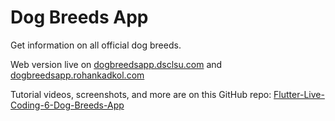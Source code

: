 # Dog Breeds App

Get information on all official dog breeds.

Web version live on [dogbreedsapp.dsclsu.com](https://dogbreedsapp.dsclsu.com) and [dogbreedsapp.rohankadkol.com](https://dogbreedsapp.rohankadkol.com)

Tutorial videos, screenshots, and more are on this GitHub repo: 
[Flutter-Live-Coding-6-Dog-Breeds-App](https://github.com/rohan-kadkol/Flutter-Live-Coding-6-Dog-Breeds-App)
